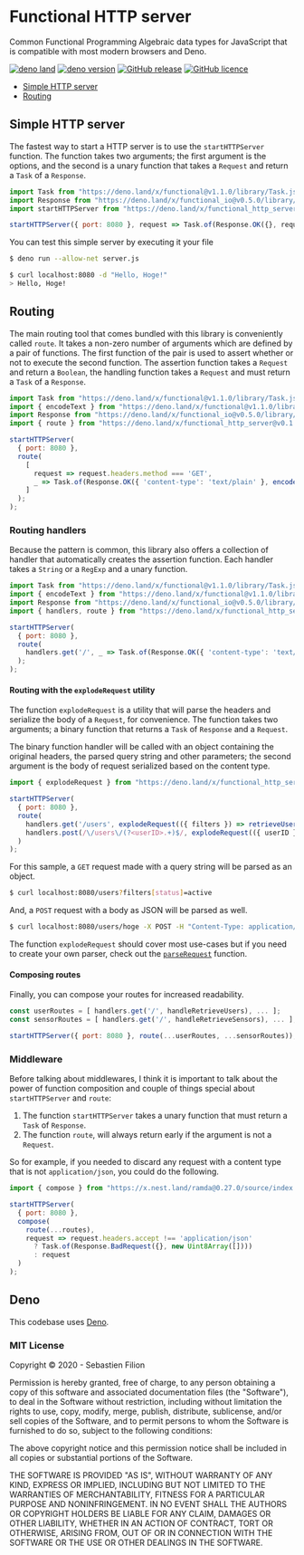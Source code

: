# Functional HTTP server

Common Functional Programming Algebraic data types for JavaScript that is compatible with most modern browsers and Deno.

[![deno land](http://img.shields.io/badge/available%20on-deno.land/x-lightgrey.svg?logo=deno&labelColor=black)](https://github.com/sebastienfilion/functional-http-server@v0.1.1)
[![deno version](https://img.shields.io/badge/deno-^1.4.6-lightgrey?logo=deno)](https://github.com/denoland/deno)
[![GitHub release](https://img.shields.io/github/v/release/sebastienfilion/functional)](https://github.com/sebastienfilion/functional-http-server/releases)
[![GitHub licence](https://img.shields.io/github/license/sebastienfilion/functional)](https://github.com/sebastienfilion/functional-http-server/blob/v0.1.1/LICENSE)

  * [Simple HTTP server](#simple-http-server)
  * [Routing](#routing)

## Simple HTTP server

The fastest way to start a HTTP server is to use the `startHTTPServer` function.
The function takes two arguments; the first argument is the options, and the second is a unary
function that takes a `Request` and return a `Task` of a `Response`.

```js
import Task from "https://deno.land/x/functional@v1.1.0/library/Task.js";
import Response from "https://deno.land/x/functional_io@v0.5.0/library/Response.js";
import startHTTPServer from "https://deno.land/x/functional_http_server@v0.1.0/library/server.js";

startHTTPServer({ port: 8080 }, request => Task.of(Response.OK({}, request.raw)));
```

You can test this simple server by executing it your file

```bash
$ deno run --allow-net server.js
```

```bash
$ curl localhost:8080 -d "Hello, Hoge!"
> Hello, Hoge!
```

## Routing

The main routing tool that comes bundled with this library is conveniently called `route`.
It takes a non-zero number of arguments which are defined by a pair of functions.
The first function of the pair is used to assert whether or not to execute the second function.
The assertion function takes a `Request` and return a `Boolean`, the handling function takes a `Request` and
must return a `Task` of a `Response`.

```js
import Task from "https://deno.land/x/functional@v1.1.0/library/Task.js";
import { encodeText } from "https://deno.land/x/functional@v1.1.0/library/utilities.js";
import Response from "https://deno.land/x/functional_io@v0.5.0/library/Response.js";
import { route } from "https://deno.land/x/functional_http_server@v0.1.0/library/route.js";

startHTTPServer(
  { port: 8080 },
  route(
    [
      request => request.headers.method === 'GET',
      _ => Task.of(Response.OK({ 'content-type': 'text/plain' }, encodeText("Hello, Hoge!")))
    ]
  );
);
```

### Routing handlers

Because the pattern is common, this library also offers a collection of handler that automatically creates
the assertion function. Each handler takes a `String` or a `RegExp` and a unary function.

```js
import Task from "https://deno.land/x/functional@v1.1.0/library/Task.js";
import { encodeText } from "https://deno.land/x/functional@v1.1.0/library/utilities.js";
import Response from "https://deno.land/x/functional_io@v0.5.0/library/Response.js";
import { handlers, route } from "https://deno.land/x/functional_http_server@v0.1.0/library/route.js";

startHTTPServer(
  { port: 8080 },
  route(
    handlers.get('/', _ => Task.of(Response.OK({ 'content-type': 'text/plain' }, encodeText("Hello, Hoge!"))))
  );
);
```

#### Routing with the `explodeRequest` utility

The function `explodeRequest` is a utility that will parse the headers and serialize the body of a `Request`, for
convenience. The function takes two arguments; a binary function that returns a `Task` of `Response` and a `Request`.

The binary function handler will be called with an object containing the original headers, the parsed query string
and other parameters; the second argument is the body of request serialized based on the content type.

```js
import { explodeRequest } from "https://deno.land/x/functional_http_server@v0.1.0/library/utilities.js";

startHTTPServer(
  { port: 8080 },
  route(
    handlers.get('/users', explodeRequest(({ filters }) => retrieveUsers(filters))),
    handlers.post(/\/users\/(?<userID>.+)$/, explodeRequest(({ userID }, { data: user }) => updateUser(userID, user)))
  )
);
```

For this sample, a `GET` request made with a query string will be parsed as an object.

```bash
$ curl localhost:8080/users?filters[status]=active
```

And, a `POST` request with a body as JSON will be parsed as well.

```bash
$ curl localhost:8080/users/hoge -X POST -H "Content-Type: application/json" -d "{\"data\":{\"fullName\":\"Hoge\"}}"
```

 The function `explodeRequest` should cover most use-cases but if you need to create your own parser, check out the
 [`parseRequest`](#parsing-requests) function.

#### Composing routes

Finally, you can compose your routes for increased readability.

```js
const userRoutes = [ handlers.get('/', handleRetrieveUsers), ... ];
const sensorRoutes = [ handlers.get('/', handleRetrieveSensors), ... ];

startHTTPServer({ port: 8080 }, route(...userRoutes, ...sensorRoutes));
```

### Middleware

Before talking about middlewares, I think it is important to talk about the power of function composition and couple of
things special about `startHTTPServer` and `route`:

  1. The function `startHTTPServer` takes a unary function that must return a `Task` of `Response`.
  2. The function `route`, will always return early if the argument is not a `Request`.

So for example, if you needed to discard any request with a content type that is not `application/json`, you could
do the following.

```js
import { compose } from "https://x.nest.land/ramda@0.27.0/source/index.js";

startHTTPServer(
  { port: 8080 },
  compose(
    route(...routes),
    request => request.headers.accept !== 'application/json'
      ? Task.of(Response.BadRequest({}, new Uint8Array([])))
      : request
  )
);
```


## Deno

This codebase uses [Deno](https://deno.land/#installation).

### MIT License

Copyright © 2020 - Sebastien Filion

Permission is hereby granted, free of charge, to any person obtaining a copy
of this software and associated documentation files (the "Software"), to deal
in the Software without restriction, including without limitation the rights
to use, copy, modify, merge, publish, distribute, sublicense, and/or sell
copies of the Software, and to permit persons to whom the Software is
furnished to do so, subject to the following conditions:

The above copyright notice and this permission notice shall be included in all
copies or substantial portions of the Software.

THE SOFTWARE IS PROVIDED "AS IS", WITHOUT WARRANTY OF ANY KIND, EXPRESS OR
IMPLIED, INCLUDING BUT NOT LIMITED TO THE WARRANTIES OF MERCHANTABILITY,
FITNESS FOR A PARTICULAR PURPOSE AND NONINFRINGEMENT. IN NO EVENT SHALL THE
AUTHORS OR COPYRIGHT HOLDERS BE LIABLE FOR ANY CLAIM, DAMAGES OR OTHER
LIABILITY, WHETHER IN AN ACTION OF CONTRACT, TORT OR OTHERWISE, ARISING FROM,
OUT OF OR IN CONNECTION WITH THE SOFTWARE OR THE USE OR OTHER DEALINGS IN THE
SOFTWARE.